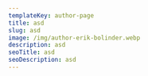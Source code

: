```yaml
---
templateKey: author-page
title: asd
slug: asd
image: /img/author-erik-bolinder.webp
description: asd
seoTitle: asd
seoDescription: asd
---
```

